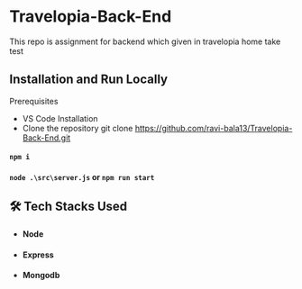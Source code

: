 # Travelopia-Back-End
This repo is assignment for backend which given in travelopia home take test

## Installation and Run Locally
Prerequisites

- VS Code
  Installation
- Clone the repository
 git clone  https://github.com/ravi-bala13/Travelopia-Back-End.git


#### `npm i`
#### `node .\src\server.js` or `npm run start`


## 🛠 Tech Stacks Used

- #### Node
- #### Express
- #### Mongodb
